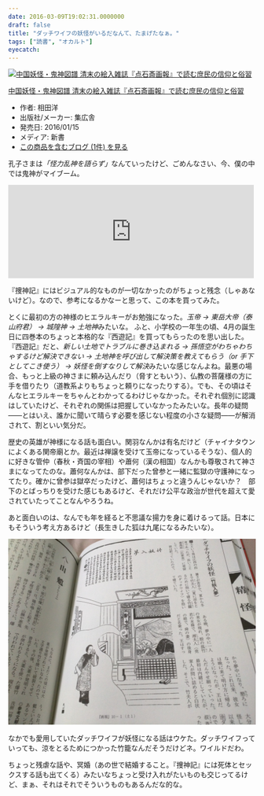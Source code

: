 ```yaml
---
date: 2016-03-09T19:02:31.0000000
draft: false
title: "ダッチワイフの妖怪がいるだなんて、たまげたなぁ。"
tags: ["読書", "オカルト"]
eyecatch: 
---
```

<p><div class="hatena-asin-detail"><a href="http://www.amazon.co.jp/exec/obidos/ASIN/490421336X/bestylesnet-22/"><img src="https://images-fe.ssl-images-amazon.com/images/I/51ANupzV3YL._SL160_.jpg" class="hatena-asin-detail-image" alt="中国妖怪・鬼神図譜 清末の絵入雑誌『点石斎画報』で読む庶民の信仰と俗習" title="中国妖怪・鬼神図譜 清末の絵入雑誌『点石斎画報』で読む庶民の信仰と俗習"></a><div class="hatena-asin-detail-info"><p class="hatena-asin-detail-title"><a href="http://www.amazon.co.jp/exec/obidos/ASIN/490421336X/bestylesnet-22/">中国妖怪・鬼神図譜 清末の絵入雑誌『点石斎画報』で読む庶民の信仰と俗習</a></p><ul><li><span class="hatena-asin-detail-label">作者:</span> 相田洋</li><li><span class="hatena-asin-detail-label">出版社/メーカー:</span> 集広舎</li><li><span class="hatena-asin-detail-label">発売日:</span> 2016/01/15</li><li><span class="hatena-asin-detail-label">メディア:</span> 新書</li><li><a href="http://d.hatena.ne.jp/asin/490421336X/bestylesnet-22" target="_blank">この商品を含むブログ (1件) を見る</a></li></ul></div><div class="hatena-asin-detail-foot"></div></div></p><p>孔子さまは<i>「怪力乱神を語らず」</i>なんていったけど、ごめんなさい、今、僕の中では鬼神がマイブーム。</p><p><iframe src="https://hatenablog-parts.com/embed?url=https%3A%2F%2Fblog.daruyanagi.jp%2Fentry%2F2016%2F03%2F05%2F074117" title="『捜神記』 - だるろぐ" class="embed-card embed-blogcard" scrolling="no" frameborder="0" style="display: block; width: 100%; height: 190px; max-width: 500px; margin: 10px 0px;"></iframe></p><p>『捜神記』にはビジュアル的なものが一切なかったのがちょっと残念（しゃあないけど）。なので、参考になるかなーと思って、この本を買ってみた。</p><p>とくに最初の方の神様のヒエラルキーがお勉強になった。<i>玉帝 → 東岳大帝（泰山府君） → 城隍神 → 土地神</i>みたいな。 ふと、小学校の一年生の頃、4月の誕生日に四巻本のちょっと本格的な『西遊記』を買ってもらったのを思い出した。『西遊記』だと、<i>新しい土地でトラブルに巻き込まれる → 孫悟空がわちゃわちゃするけど解決できない → 土地神を呼び出して解決策を教えてもらう（or 手下としてこき使う） → 妖怪を倒すなりして解決</i>みたいな感じなんよね。最悪の場合、もっと上級の神さまに頼み込んだり（脅すともいう）、仏教の菩薩様の方に手を借りたり（道教系よりもちょっと頼りになったりする）。でも、その頃はそんなヒエラルキーをちゃんとわかってるわけじゃなかった。それぞれ個別に認識はしていたけど、それぞれの関係は把握していなかったみたいな。長年の疑問――とはいえ、誰かに聞いて晴らす必要を感じない程度の小さな疑問――が解消されて、割といい気分だ。</p><p>歴史の英雄が神様になる話も面白い。関羽なんかは有名だけど（チャイナタウンによくある関帝廟とか。最近は禅譲を受けて玉帝になっているそうな）、個人的に好きな管仲（春秋・斉国の宰相）や蕭何（漢の相国）なんかも尊敬されて神さまになってたのな。蕭何なんかは、部下だった曾参と一緒に監獄の守護神になってたり。確かに曾参は獄卒だったけど、蕭何はちょっと違うんじゃないか？　部下のとばっちりを受けた感じもあるけど、それだけ公平な政治が世代を超えて愛されていたってことなんやろうね。</p><p>あと面白いのは、なんでも年を経ると不思議な揚力を身に着けるって話。日本にもそういう考え方あるけど（長生きした狐は九尾になるみたいな）。</p><p><span itemscope itemtype="http://schema.org/Photograph"><img src="20160309185306.jpg" alt="f:id:daruyanagi:20160309185306j:plain" title="f:id:daruyanagi:20160309185306j:plain" class="hatena-fotolife" itemprop="image"></span></p><p>なかでも愛用していたダッチワイフが妖怪になる話はウケた。ダッチワイフっていっても、涼をとるためにつかった竹籠なんだそうだけどネ。ワイルドだわ。</p><p>ちょっと残虐な話や、冥婚（あの世で結婚すること。『捜神記』には死体とセックスする話も出てくる）みたいなちょっと受け入れがたいものも交じってるけど、まぁ、それはそれでそういうものもあるんだな的な。</p>
